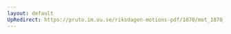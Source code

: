 ```yaml
---
layout: default
UpRedirect: https://pruto.im.uu.se/riksdagen-motions-pdf/1870/mot_1870__ak__65/mot_1870__ak__65-001.pdf
---
```

